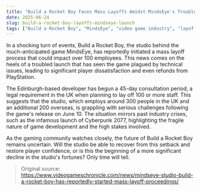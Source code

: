 ```yaml
---
title: "Build a Rocket Boy Faces Mass Layoffs Amidst MindsEye's Troubled Launch"
date: 2025-06-24
slug: build-a-rocket-boy-layoffs-mindseye-launch
tags: ["Build a Rocket Boy", "MindsEye", "video game industry", "layoffs"]
---
```


In a shocking turn of events, Build a Rocket Boy, the studio behind the much-anticipated game MindsEye, has reportedly initiated a mass layoff process that could impact over 100 employees. This news comes on the heels of a troubled launch that has seen the game plagued by technical issues, leading to significant player dissatisfaction and even refunds from PlayStation.

The Edinburgh-based developer has begun a 45-day consultation period, a legal requirement in the UK when planning to lay off 100 or more staff. This suggests that the studio, which employs around 300 people in the UK and an additional 200 overseas, is grappling with serious challenges following the game's release on June 10. The situation mirrors past industry crises, such as the infamous launch of Cyberpunk 2077, highlighting the fragile nature of game development and the high stakes involved.

As the gaming community watches closely, the future of Build a Rocket Boy remains uncertain. Will the studio be able to recover from this setback and restore player confidence, or is this the beginning of a more significant decline in the studio's fortunes? Only time will tell.

> Original source: https://www.videogameschronicle.com/news/mindseye-studio-build-a-rocket-boy-has-reportedly-started-mass-layoff-proceedings/